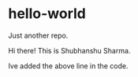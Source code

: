 # hello-world
Just another repo.

Hi there! This is Shubhanshu Sharma.

Ive added the above line in the code.
